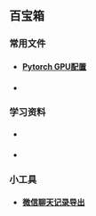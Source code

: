 ## 百宝箱



### 常用文件

- #### [Pytorch GPU配置](https://github.com/XuZeliang2020/Treasure-Box/tree/Pytorch-GPU%E7%89%88%E6%9C%AC%E9%85%8D%E7%BD%AE)

- #### 




### 学习资料

- ####
  
- #### 


### 小工具
- #### [微信聊天记录导出](https://github.com/XuZeliang2020/Wechat-message-analysis)
